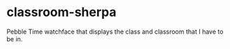 # classroom-sherpa
Pebble Time watchface that displays the class and classroom that I have to be in. 
